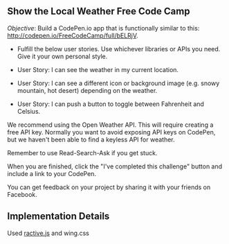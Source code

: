 ## Show the Local Weather Free Code Camp

*Objective*: Build a CodePen.io app that is functionally similar to this: http://codepen.io/FreeCodeCamp/full/bELRjV.

* Fulfill the below user stories. Use whichever libraries or APIs you need. Give it your own personal style.

* User Story: I can see the weather in my current location.

* User Story: I can see a different icon or background image (e.g. snowy mountain, hot desert) depending on the weather.

* User Story: I can push a button to toggle between Fahrenheit and Celsius.


We recommend using the Open Weather API. This will require creating a free API key. Normally you want to avoid exposing API keys on CodePen, but we haven't been able to find a keyless API for weather.

Remember to use Read-Search-Ask if you get stuck.

When you are finished, click the "I've completed this challenge" button and include a link to your CodePen.

You can get feedback on your project by sharing it with your friends on Facebook.


## Implementation Details
Used [ractive.js](https://ractive.js.org/) and wing.css